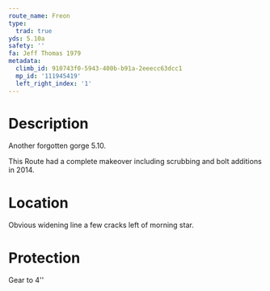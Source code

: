 ```yaml
---
route_name: Freon
type:
  trad: true
yds: 5.10a
safety: ''
fa: Jeff Thomas 1979
metadata:
  climb_id: 910743f0-5943-400b-b91a-2eeecc63dcc1
  mp_id: '111945419'
  left_right_index: '1'
---
```

# Description
Another forgotten gorge 5.10.

This Route had a complete makeover including scrubbing and bolt additions in 2014.

# Location
Obvious widening line a few cracks left of morning star.

# Protection
Gear to 4''
